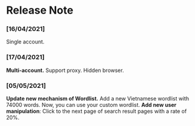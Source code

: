 # Release Note

### [16/04/2021]

Single account.

### [17/04/2021]

**Multi-account.** Support proxy. Hidden browser.

### [05/05/2021]

**Update new mechanism of Wordlist.** Add a new Vietnamese wordlist with 74000 words. Now, you can use your custom wordlist. **Add new user manipulation**: Click to the next page of search result pages with a rate of 20%.